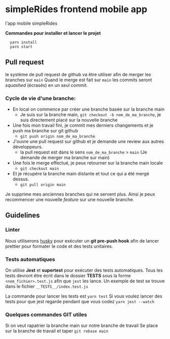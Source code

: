 # simpleRides frontend mobile app
l'app mobile simpleRides

**Commandes pour installer et lancer le projet**
```
  yarn install
  yarn start
```

## Pull request
le système de pull request de github va être utiliser afin de merger les branches sur `main`
Quand le merge est fait sur `main` les commits seront *squashed* (écrasés) en un seul commit.

### Cycle de vie d'une branche:
- En local on commence par créer une branche basée sur la branche main
  - Je suis sur la branche main, `git checkout -b nom_de_ma_branche`, je suis directement placé sur la nouvelle branche
- Une fois mon travail fini, je commit mes derniers changements et je push ma branche sur git github
  - `git push origin nom_de_ma_branche`
- J'ouvre une pull request sur github et je demande une review aux autres développeurs.
  - la pull request est dans le sens `nom_de_ma_branche` > `main` (Je demande de merger ma branche sur main)
- Une fois le merge effectué, je peux retourner sur la branche main locale
  - `git checkout main`
- Et je récupère la branche main distante et tout ce qui a été mergé dessus.
  - `git pull origin main`

Je supprime mes anciennes branches qui ne servent plus.
Ainsi je peux recommencer une nouvelle *feature* sur une nouvelle branche.

## Guidelines

### Linter
Nous utiliserons [husky](https://github.com/typicode/husky) pour exécuter un **git pre-push hook** afin de lancer prettier pour formater le code et des tests unitaires.

### Tests automatiques
On utilise **Jest** et **supertest** pour exécuter des tests automatiques.
Tous les tests devront être écrit dans le dossier __TESTS__ sous la forme `<nom_fichier>.test.js` afin que `jest` les lance.
Un exemple de test se trouve dans le fichier `__TESTS__/index.test.js`

La commande pour lancer les tests est `yarn test`
Si vous voulez lancer des tests pour que jest regarde pendant que vous codez `yarn jest --watch`

### Quelques commandes GIT utiles
Si on veut rapatrier la branche main sur notre branche de travail
Se place sur la branche de travail et taper `git rebase main`
